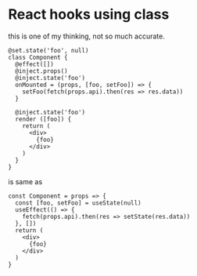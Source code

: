 # React hooks using class

this is one of my thinking, not so much accurate.

```tsx
@set.state('foo', null)
class Component {
  @effect([])
  @inject.props()
  @inject.state('foo')
  onMounted = (props, [foo, setFoo]) => {
    setFoo(fetch(props.api).then(res => res.data))
  }

  @inject.state('foo')
  render ([foo]) {
    return (
      <div>
        {foo}
      </div>
    )
  }
}
```

is same as

```tsx
const Component = props => {
  const [foo, setFoo] = useState(null) 
  useEffect(() => {
    fetch(props.api).then(res => setState(res.data))
  }, [])
  return (
    <div>
      {foo}
    </div>
  )
}
```